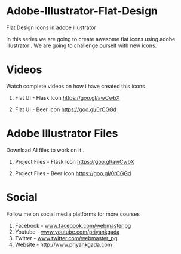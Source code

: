 # Adobe-Illustrator-Flat-Design
Flat Design Icons in adobe illustrator

In this series we are going to create awesome flat icons using adobe illustrator . We are going to challenge ourself with new icons.

# Videos
Watch complete videos on how i have created this icons

1. Flat UI - Flask Icon
https://goo.gl/awCwbX

2. Flat UI - Beer Icon
https://goo.gl/0rCGGd

# Adobe Illustrator Files
Download AI files to work on it .

1. Project Files - Flask Icon
https://goo.gl/awCwbX

2. Project Files - Beer Icon
https://goo.gl/0rCGGd

# Social
Follow me on social media platforms for more courses

1. Facebook - www.facebook.com/webmaster.pg
2. Youtube - www.youtube.com/priyankgada
3. Twitter - www.twitter.com/webmaster_pg
4. Website - http://www.priyankgada.com
